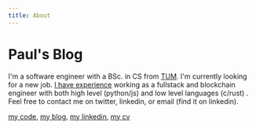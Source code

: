```yaml
---
title: About
---
```


<h1 class="beginning">Paul's Blog</h1>

I'm a software engineer with a BSc. in CS from [TUM](https://en.wikipedia.org/wiki/Technical_University_of_Munich).
I'm currently looking for a new job. <a href="/looking_for_work.html">I have experience</a> working as a fullstack and blockchain engineer with both high level (python/js) and low level languages (c/rust)
. Feel free to contact me on twitter, linkedin, or email (find it on linkedin).

[my code](https://www.github.com/paul-schaaf), [my blog](/blog), [my linkedin](https://www.linkedin.com/in/paulsimonschaaf/), [my cv](/PaulSchaaf_CV.pdf)

<style lang="stylus" scoped>
p
  font-size 20px

@media (max-width: $MQMobile)
  .beginning
    margin-top 0 !important
    text-align center
</style>
